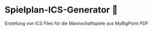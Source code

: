 # Spielplan-ICS-Generator :tennis:
Erstellung von ICS Files für die Mannschaftspiele aus MyBigPoint PDF
